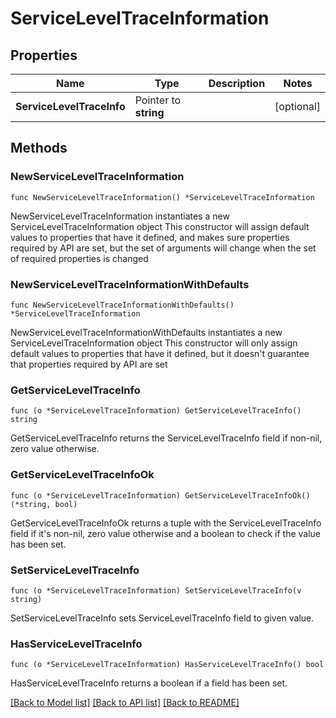# ServiceLevelTraceInformation

## Properties

Name | Type | Description | Notes
------------ | ------------- | ------------- | -------------
**ServiceLevelTraceInfo** | Pointer to **string** |  | [optional] 

## Methods

### NewServiceLevelTraceInformation

`func NewServiceLevelTraceInformation() *ServiceLevelTraceInformation`

NewServiceLevelTraceInformation instantiates a new ServiceLevelTraceInformation object
This constructor will assign default values to properties that have it defined,
and makes sure properties required by API are set, but the set of arguments
will change when the set of required properties is changed

### NewServiceLevelTraceInformationWithDefaults

`func NewServiceLevelTraceInformationWithDefaults() *ServiceLevelTraceInformation`

NewServiceLevelTraceInformationWithDefaults instantiates a new ServiceLevelTraceInformation object
This constructor will only assign default values to properties that have it defined,
but it doesn't guarantee that properties required by API are set

### GetServiceLevelTraceInfo

`func (o *ServiceLevelTraceInformation) GetServiceLevelTraceInfo() string`

GetServiceLevelTraceInfo returns the ServiceLevelTraceInfo field if non-nil, zero value otherwise.

### GetServiceLevelTraceInfoOk

`func (o *ServiceLevelTraceInformation) GetServiceLevelTraceInfoOk() (*string, bool)`

GetServiceLevelTraceInfoOk returns a tuple with the ServiceLevelTraceInfo field if it's non-nil, zero value otherwise
and a boolean to check if the value has been set.

### SetServiceLevelTraceInfo

`func (o *ServiceLevelTraceInformation) SetServiceLevelTraceInfo(v string)`

SetServiceLevelTraceInfo sets ServiceLevelTraceInfo field to given value.

### HasServiceLevelTraceInfo

`func (o *ServiceLevelTraceInformation) HasServiceLevelTraceInfo() bool`

HasServiceLevelTraceInfo returns a boolean if a field has been set.


[[Back to Model list]](../README.md#documentation-for-models) [[Back to API list]](../README.md#documentation-for-api-endpoints) [[Back to README]](../README.md)


